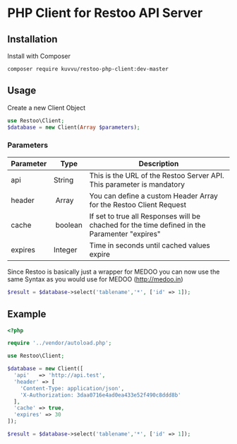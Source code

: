 # PHP Client for Restoo API Server

## Installation

Install with Composer

```
composer require kuvvu/restoo-php-client:dev-master
```

## Usage

Create a new Client Object

```php
use Restoo\Client;
$database = new Client(Array $parameters);
```

### Parameters

| Parameter | Type | Description |
| --- | --- | --- |
| api | String |This is the URL of the Restoo Server API. This parameter is mandatory |
| header | Array | You can define a custom Header Array for the Restoo Client Request |
| cache | boolean |If set to true all Responses will be chached for the time defined in the Paramenter "expires" |
| expires | Integer | Time in seconds until cached values expire |

Since Restoo is basically just a wrapper for MEDOO you can now use the same Syntax as you would use for MEDOO (http://medoo.in)

```php
$result = $database->select('tablename','*', ['id' => 1]);

```
## Example

```php
<?php

require '../vendor/autoload.php';

use Restoo\Client;

$database = new Client([
  'api'   => 'http://api.test',
  'header' => [
    'Content-Type: application/json',
    'X-Authorization: 3daa0716e4ad0ea433e52f490c8ddd8b'
  ],
  'cache' => true,
  'expires' => 30
]);

$result = $database->select('tablename','*', ['id' => 1]);
```


